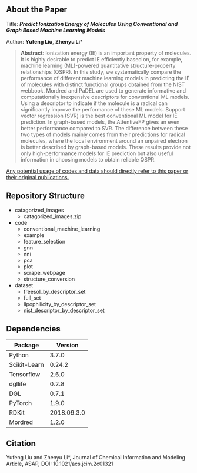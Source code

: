 ## About the Paper

Title: ***Predict Ionization Energy of Molecules Using Conventional and Graph Based Machine Learning Models***

Author: **Yufeng Liu**, **Zhenyu Li***

>**Abstract**: Ionization energy (IE) is an important property of molecules. It is highly desirable to predict IE efficiently based on, for example, machine learning (ML)-powered quantitative structure-property relationships (QSPR). In this study, we systematically compare the performance of different machine learning models in predicting the IE of molecules with distinct functional groups obtained from the NIST webbook. Mordred and PaDEL are used to generate informative and computationally inexpensive descriptors for conventional ML models. Using a descriptor to indicate if the molecule is a radical can significantly improve the performance of these ML models. Support vector regression (SVR) is the best conventional ML model for IE prediction. In graph-based models, the AttentiveFP gives an even better performance compared to SVR. The difference between these two types of models mainly comes from their predictions for radical molecules, where the local environment around an unpaired electron is better described by graph-based models. These results provide not only high-performance models for IE prediction but also useful information in choosing models to obtain reliable QSPR.

<u>Any potential usage of codes and data should directly refer to this paper or their original publications.</u>

## Repository Structure
- catagorized_images
	- catagorized_images.zip
- code
	- conventional_machine_learning
	- example
	- feature_selection
	- gnn
	- nni
	- pca
	- plot
	- scrape_webpage
	- structure_conversion
- dataset 
	- freesol_by_descriptor_set
	- full_set
	- lipophilicity_by_descriptor_set
	- nist_descriptor_by_descriptor_set

## Dependencies
| Package      | Version     |
| ---          | ---         |
| Python       | 3.7.0       |
| Scikit-Learn | 0.24.2      | 
| Tensorflow   | 2.6.0       |
| dgllife      | 0.2.8       |
| DGL          | 0.7.1       |
| PyTorch      | 1.9.0       |
| RDKit        | 2018.09.3.0 |
| Mordred      | 1.2.0       |


## Citation
Yufeng Liu and Zhenyu Li*, Journal of Chemical Information and Modeling Article, ASAP, DOI: 10.1021/acs.jcim.2c01321